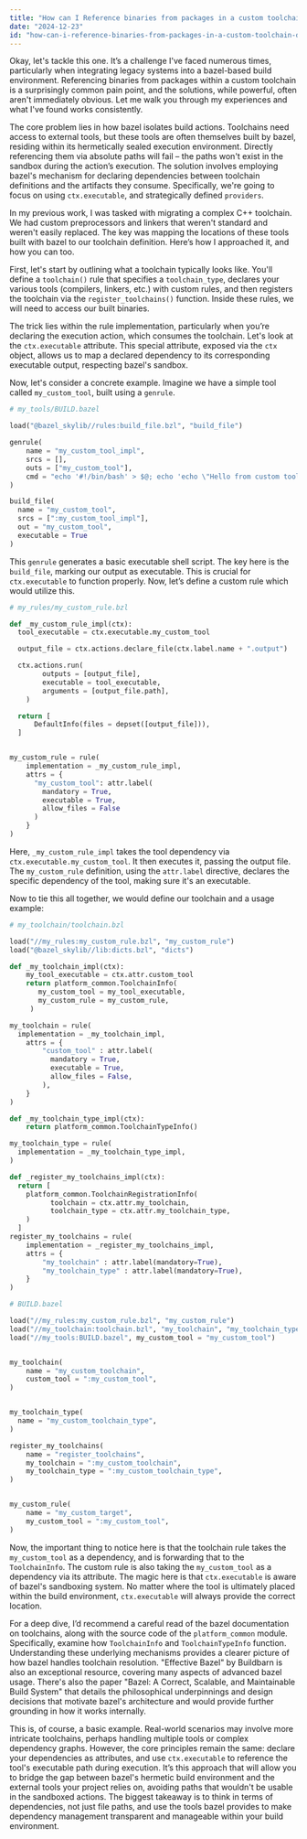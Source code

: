```yaml
---
title: "How can I Reference binaries from packages in a custom toolchain definition using Bazel?"
date: "2024-12-23"
id: "how-can-i-reference-binaries-from-packages-in-a-custom-toolchain-definition-using-bazel"
---
```


Okay, let's tackle this one. It’s a challenge I've faced numerous times, particularly when integrating legacy systems into a bazel-based build environment. Referencing binaries from packages within a custom toolchain is a surprisingly common pain point, and the solutions, while powerful, often aren't immediately obvious. Let me walk you through my experiences and what I've found works consistently.

The core problem lies in how bazel isolates build actions. Toolchains need access to external tools, but these tools are often themselves built by bazel, residing within its hermetically sealed execution environment. Directly referencing them via absolute paths will fail – the paths won't exist in the sandbox during the action’s execution. The solution involves employing bazel's mechanism for declaring dependencies between toolchain definitions and the artifacts they consume. Specifically, we're going to focus on using `ctx.executable`, and strategically defined `providers`.

In my previous work, I was tasked with migrating a complex C++ toolchain. We had custom preprocessors and linkers that weren't standard and weren't easily replaced. The key was mapping the locations of these tools built with bazel to our toolchain definition. Here’s how I approached it, and how you can too.

First, let's start by outlining what a toolchain typically looks like. You'll define a `toolchain()` rule that specifies a `toolchain_type`, declares your various tools (compilers, linkers, etc.) with custom rules, and then registers the toolchain via the `register_toolchains()` function. Inside these rules, we will need to access our built binaries.

The trick lies within the rule implementation, particularly when you’re declaring the execution action, which consumes the toolchain. Let's look at the `ctx.executable` attribute. This special attribute, exposed via the `ctx` object, allows us to map a declared dependency to its corresponding executable output, respecting bazel's sandbox.

Now, let's consider a concrete example. Imagine we have a simple tool called `my_custom_tool`, built using a `genrule`.

```python
# my_tools/BUILD.bazel

load("@bazel_skylib//rules:build_file.bzl", "build_file")

genrule(
    name = "my_custom_tool_impl",
    srcs = [],
    outs = ["my_custom_tool"],
    cmd = "echo '#!/bin/bash' > $@; echo 'echo \"Hello from custom tool\"' >> $@; chmod +x $@",
)

build_file(
  name = "my_custom_tool",
  srcs = [":my_custom_tool_impl"],
  out = "my_custom_tool",
  executable = True
)
```

This `genrule` generates a basic executable shell script. The key here is the `build_file`, marking our output as executable. This is crucial for `ctx.executable` to function properly. Now, let’s define a custom rule which would utilize this.

```python
# my_rules/my_custom_rule.bzl

def _my_custom_rule_impl(ctx):
  tool_executable = ctx.executable.my_custom_tool

  output_file = ctx.actions.declare_file(ctx.label.name + ".output")

  ctx.actions.run(
        outputs = [output_file],
        executable = tool_executable,
        arguments = [output_file.path],
    )

  return [
      DefaultInfo(files = depset([output_file])),
  ]


my_custom_rule = rule(
    implementation = _my_custom_rule_impl,
    attrs = {
      "my_custom_tool": attr.label(
        mandatory = True,
        executable = True,
        allow_files = False
      )
    }
)
```

Here, `_my_custom_rule_impl` takes the tool dependency via `ctx.executable.my_custom_tool`. It then executes it, passing the output file. The `my_custom_rule` definition, using the `attr.label` directive, declares the specific dependency of the tool, making sure it's an executable.

Now to tie this all together, we would define our toolchain and a usage example:

```python
# my_toolchain/toolchain.bzl

load("//my_rules:my_custom_rule.bzl", "my_custom_rule")
load("@bazel_skylib//lib:dicts.bzl", "dicts")

def _my_toolchain_impl(ctx):
    my_tool_executable = ctx.attr.custom_tool
    return platform_common.ToolchainInfo(
       my_custom_tool = my_tool_executable,
       my_custom_rule = my_custom_rule,
     )

my_toolchain = rule(
  implementation = _my_toolchain_impl,
    attrs = {
        "custom_tool" : attr.label(
          mandatory = True,
          executable = True,
          allow_files = False,
        ),
    }
)

def _my_toolchain_type_impl(ctx):
    return platform_common.ToolchainTypeInfo()

my_toolchain_type = rule(
  implementation = _my_toolchain_type_impl,
)

def _register_my_toolchains_impl(ctx):
  return [
    platform_common.ToolchainRegistrationInfo(
          toolchain = ctx.attr.my_toolchain,
          toolchain_type = ctx.attr.my_toolchain_type,
    )
  ]
register_my_toolchains = rule(
    implementation = _register_my_toolchains_impl,
    attrs = {
        "my_toolchain" : attr.label(mandatory=True),
        "my_toolchain_type" : attr.label(mandatory=True),
    }
)
```

```python
# BUILD.bazel

load("//my_rules:my_custom_rule.bzl", "my_custom_rule")
load("//my_toolchain:toolchain.bzl", "my_toolchain", "my_toolchain_type", "register_my_toolchains")
load("//my_tools:BUILD.bazel", my_custom_tool = "my_custom_tool")


my_toolchain(
    name = "my_custom_toolchain",
    custom_tool = ":my_custom_tool",
)


my_toolchain_type(
  name = "my_custom_toolchain_type",
)

register_my_toolchains(
    name = "register_toolchains",
    my_toolchain = ":my_custom_toolchain",
    my_toolchain_type = ":my_custom_toolchain_type",
)


my_custom_rule(
    name = "my_custom_target",
    my_custom_tool = ":my_custom_tool",
)
```

Now, the important thing to notice here is that the toolchain rule takes the `my_custom_tool` as a dependency, and is forwarding that to the `ToolchainInfo`. The custom rule is also taking the `my_custom_tool` as a dependency via its attribute. The magic here is that `ctx.executable` is aware of bazel's sandboxing system. No matter where the tool is ultimately placed within the build environment, `ctx.executable` will always provide the correct location.

For a deep dive, I’d recommend a careful read of the bazel documentation on toolchains, along with the source code of the `platform_common` module. Specifically, examine how `ToolchainInfo` and `ToolchainTypeInfo` function. Understanding these underlying mechanisms provides a clearer picture of how bazel handles toolchain resolution. "Effective Bazel" by Buildbarn is also an exceptional resource, covering many aspects of advanced bazel usage. There's also the paper "Bazel: A Correct, Scalable, and Maintainable Build System" that details the philosophical underpinnings and design decisions that motivate bazel's architecture and would provide further grounding in how it works internally.

This is, of course, a basic example. Real-world scenarios may involve more intricate toolchains, perhaps handling multiple tools or complex dependency graphs. However, the core principles remain the same: declare your dependencies as attributes, and use `ctx.executable` to reference the tool's executable path during execution. It’s this approach that will allow you to bridge the gap between bazel's hermetic build environment and the external tools your project relies on, avoiding paths that wouldn't be usable in the sandboxed actions. The biggest takeaway is to think in terms of dependencies, not just file paths, and use the tools bazel provides to make dependency management transparent and manageable within your build environment.
